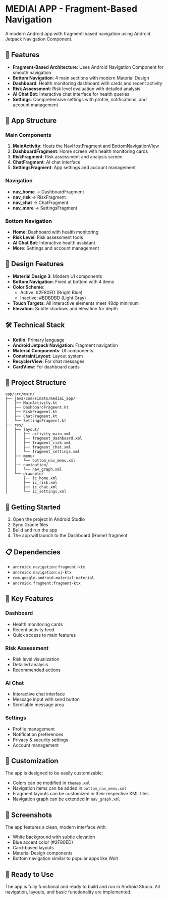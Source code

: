 # MEDIAI APP - Fragment-Based Navigation

A modern Android app with fragment-based navigation using Android Jetpack Navigation Component.

## 🎯 Features

- **Fragment-Based Architecture**: Uses Android Navigation Component for smooth navigation
- **Bottom Navigation**: 4 main sections with modern Material Design
- **Dashboard**: Health monitoring dashboard with cards and recent activity
- **Risk Assessment**: Risk level evaluation with detailed analysis
- **AI Chat Bot**: Interactive chat interface for health queries
- **Settings**: Comprehensive settings with profile, notifications, and account management

## 📱 App Structure

### Main Components

1. **MainActivity**: Hosts the NavHostFragment and BottomNavigationView
2. **DashboardFragment**: Home screen with health monitoring cards
3. **RiskFragment**: Risk assessment and analysis screen
4. **ChatFragment**: AI chat interface
5. **SettingsFragment**: App settings and account management

### Navigation

- **nav_home** → DashboardFragment
- **nav_risk** → RiskFragment  
- **nav_chat** → ChatFragment
- **nav_more** → SettingsFragment

### Bottom Navigation

- **Home**: Dashboard with health monitoring
- **Risk Level**: Risk assessment tools
- **AI Chat Bot**: Interactive health assistant
- **More**: Settings and account management

## 🎨 Design Features

- **Material Design 3**: Modern UI components
- **Bottom Navigation**: Fixed at bottom with 4 items
- **Color Scheme**: 
  - Active: #2F80ED (Bright Blue)
  - Inactive: #BDBDBD (Light Gray)
- **Touch Targets**: All interactive elements meet 48dp minimum
- **Elevation**: Subtle shadows and elevation for depth

## 🛠 Technical Stack

- **Kotlin**: Primary language
- **Android Jetpack Navigation**: Fragment navigation
- **Material Components**: UI components
- **ConstraintLayout**: Layout system
- **RecyclerView**: For chat messages
- **CardView**: For dashboard cards

## 📁 Project Structure

```
app/src/main/
├── java/com/simats/mediai_app/
│   ├── MainActivity.kt
│   ├── DashboardFragment.kt
│   ├── RiskFragment.kt
│   ├── ChatFragment.kt
│   └── SettingsFragment.kt
├── res/
│   ├── layout/
│   │   ├── activity_main.xml
│   │   ├── fragment_dashboard.xml
│   │   ├── fragment_risk.xml
│   │   ├── fragment_chat.xml
│   │   └── fragment_settings.xml
│   ├── menu/
│   │   └── bottom_nav_menu.xml
│   ├── navigation/
│   │   └── nav_graph.xml
│   └── drawable/
│       ├── ic_home.xml
│       ├── ic_risk.xml
│       ├── ic_chat.xml
│       └── ic_settings.xml
```

## 🚀 Getting Started

1. Open the project in Android Studio
2. Sync Gradle files
3. Build and run the app
4. The app will launch to the Dashboard (Home) fragment

## 📋 Dependencies

- `androidx.navigation:fragment-ktx`
- `androidx.navigation:ui-ktx`
- `com.google.android.material:material`
- `androidx.fragment:fragment-ktx`

## 🎯 Key Features

### Dashboard
- Health monitoring cards
- Recent activity feed
- Quick access to main features

### Risk Assessment
- Risk level visualization
- Detailed analysis
- Recommended actions

### AI Chat
- Interactive chat interface
- Message input with send button
- Scrollable message area

### Settings
- Profile management
- Notification preferences
- Privacy & security settings
- Account management

## 🔧 Customization

The app is designed to be easily customizable:
- Colors can be modified in `themes.xml`
- Navigation items can be added in `bottom_nav_menu.xml`
- Fragment layouts can be customized in their respective XML files
- Navigation graph can be extended in `nav_graph.xml`

## 📱 Screenshots

The app features a clean, modern interface with:
- White background with subtle elevation
- Blue accent color (#2F80ED)
- Card-based layouts
- Material Design components
- Bottom navigation similar to popular apps like Wolt

## 🎉 Ready to Use

The app is fully functional and ready to build and run in Android Studio. All navigation, layouts, and basic functionality are implemented. 